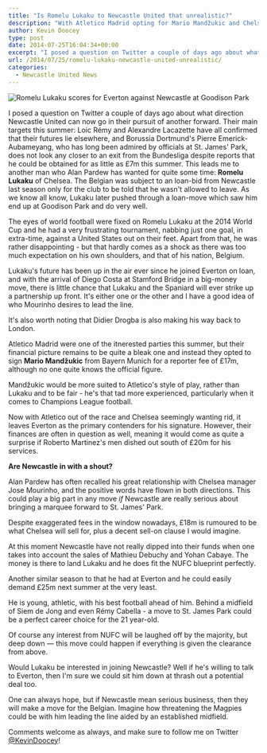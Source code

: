 ```yaml
---
title: "Is Romelu Lukaku to Newcastle United that unrealistic?"
description: "With Atletico Madrid opting for Mario Mandžukic and Chelsea bringing Diego Costa to Stamford Bridge, could Romelu Lukaku potentially depart for St. James'?"
author: Kevin Doocey
type: post
date: 2014-07-25T16:04:34+00:00
excerpt: "I posed a question on Twitter a couple of days ago about what direction Newcastle United can now go in their pursuit of another forward. Their main targets this summer: Loic Rémy and Alexandre Lacazette have.."
url: /2014/07/25/romelu-lukaku-newcastle-united-unrealistic/
categories:
  - Newcastle United News
---
```


![Romelu Lukaku scores for Everton against Newcastle at Goodison Park](https://www.tynetime.com/wp-content/uploads/2014/07/Romelu-Lukaku-Everton-Newcastle.jpg "Lukaku - Scoring one of many goals against Newcastle United last season")

I posed a question on Twitter a couple of days ago about what direction Newcastle United can now go in their pursuit of another forward. Their main targets this summer: Loic Rémy and Alexandre Lacazette have all confirmed that their futures lie elsewhere, and Borussia Dortmund's Pierre Emerick-Aubameyang, who has long been admired by officials at St. James' Park, does not look any closer to an exit from the Bundesliga despite reports that he could be obtained for as little as £7m this summer. This leads me to another man who Alan Pardew has wanted for quite some time: **Romelu Lukaku** of Chelsea. The Belgian was subject to an loan-bid from Newcastle last season only for the club to be told that he wasn't allowed to leave. As we know all know, Lukaku later pushed through a loan-move which saw him end up at Goodison Park and do very well.

The eyes of world football were fixed on Romelu Lukaku at the 2014 World Cup and he had a very frustrating tournament, nabbing just one goal, in extra-time, against a United States out on their feet. Apart from that, he was rather disappointing - but that hardly comes as a shock as there was too much expectation on his own shoulders, and that of his nation, Belgium.

Lukaku's future has been up in the air ever since he joined Everton on loan, and with the arrival of Diego Costa at Stamford Bridge in a big-money move, there is little chance that Lukaku and the Spaniard will ever strike up a partnership up front. It's either one or the other and I have a good idea of who Mourinho desires to lead the line.

It's also worth noting that Didier Drogba is also making his way back to London.

Atletico Madrid were one of the itnerested parties this summer, but their financial picture remains to be quite a bleak one and instead they opted to sign **Mario Mandžukic** from Bayern Munich for a reporter fee of £17m, although no one quite knows the official figure.

Mandžukic would be more suited to Atletico's style of play, rather than Lukaku and to be fair - he's that tad more experienced, particularly when it comes to Champions League football.

Now with Atletico out of the race and Chelsea seemingly wanting rid, it leaves Everton as the primary contenders for his signature. However, their finances are often in question as well, meaning it would come as quite a surprise if Roberto Martinez's men dished out south of £20m for his services.

**Are Newcastle in with a shout?**

Alan Pardew has often recalled his great relationship with Chelsea manager Jose Mourinho, and the positive words have flown in both directions. This could play a big part in any move _if_ Newcastle are really serious about bringing a marquee forward to St. James' Park.

Despite exaggerated fees in the window nowadays, £18m is rumoured to be what Chelsea will sell for, plus a decent sell-on clause I would imagine.

At this moment Newcastle have not really dipped into their funds when one takes into account the sales of Mathieu Debuchy and Yohan Cabaye. The money is there to land Lukaku and he does fit the NUFC blueprint perfectly.

Another similar season to that he had at Everton and he could easily demand £25m next summer at the very least.

He is young, athletic, with his best football ahead of him. Behind a midfield of Siem de Jong and even Rémy Cabella - a move to St. James Park could be a perfect career choice for the 21 year-old.

Of course any interest from NUFC will be laughed off by the majority, but deep down — this move could happen if everything is given the clearance from above.

Would Lukaku be interested in joining Newcastle? Well if he's willing to talk to Everton, then I'm sure we could sit him down at thrash out a potential deal too.

One can always hope, but if Newcastle mean serious business, then they will make a move for the Belgian. Imagine how threatening the Magpies could be with him leading the line aided by an established midfield.

Comments welcome as always, and make sure to follow me on Twitter [@KevinDoocey](https://twitter.com/kevindoocey "doocey twitter")!

